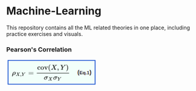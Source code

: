 # Machine-Learning
This repository contains all the ML related theories in one place, including practice exercises and visuals.

### Pearson's Correlation


<img src="https://github.com/Ankan-Das/Machine-Learning/blob/main/Theory/1.1.png" width="240" height="70" />
